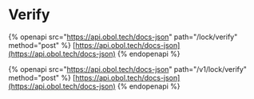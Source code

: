 # Verify

{% openapi src="https://api.obol.tech/docs-json" path="/lock/verify" method="post" %}
[https://api.obol.tech/docs-json](https://api.obol.tech/docs-json)
{% endopenapi %}

{% openapi src="https://api.obol.tech/docs-json" path="/v1/lock/verify" method="post" %}
[https://api.obol.tech/docs-json](https://api.obol.tech/docs-json)
{% endopenapi %}
